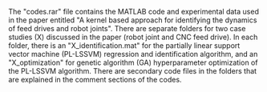 The "codes.rar" file contains the MATLAB code and experimental data used in the paper entitled "A kernel based approach for identifying the dynamics of feed drives and robot joints". There are separate folders for two case studies (X) discussed in the paper (robot joint and CNC feed drive). In each folder, there is an "X_identification.mat" for the partially linear support vector machine (PL-LSSVM) regression and identification algorithm, and an "X_optimization" for genetic algorithm (GA) hyperparameter optimization of the PL-LSSVM algorithm. There are secondary code files in the folders that are explained in the comment sections of the codes.
